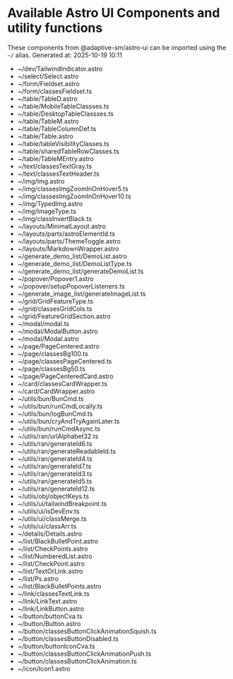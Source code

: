 # Available Astro UI Components and utility functions

These components from @adaptive-sm/astro-ui can be imported using the `~/` alias.
Generated at: 2025-10-19 10:11

- ~/dev/TailwindIndicator.astro
- ~/select/Select.astro
- ~/form/Fieldset.astro
- ~/form/classesFieldset.ts
- ~/table/TableD.astro
- ~/table/MobileTableClassses.ts
- ~/table/DesktopTableClassses.ts
- ~/table/TableM.astro
- ~/table/TableColumnDef.ts
- ~/table/Table.astro
- ~/table/tableVisibilityClasses.ts
- ~/table/sharedTableRowClasses.ts
- ~/table/TableMEntry.astro
- ~/text/classesTextGray.ts
- ~/text/classesTextHeader.ts
- ~/img/Img.astro
- ~/img/classesImgZoomInOnHover5.ts
- ~/img/classesImgZoomInOnHover10.ts
- ~/img/TypedImg.astro
- ~/img/ImageType.ts
- ~/img/classInvertBlack.ts
- ~/layouts/MinimalLayout.astro
- ~/layouts/parts/astroElementId.ts
- ~/layouts/parts/ThemeToggle.astro
- ~/layouts/MarkdownWrapper.astro
- ~/generate_demo_list/DemoList.astro
- ~/generate_demo_list/DemoListType.ts
- ~/generate_demo_list/generateDemoList.ts
- ~/popover/Popover1.astro
- ~/popover/setupPopoverListeners.ts
- ~/generate_image_list/generateImageList.ts
- ~/grid/GridFeatureType.ts
- ~/grid/classesGridCols.ts
- ~/grid/FeatureGridSection.astro
- ~/modal/modal.ts
- ~/modal/ModalButton.astro
- ~/modal/Modal.astro
- ~/page/PageCentered.astro
- ~/page/classesBg100.ts
- ~/page/classesPageCentered.ts
- ~/page/classesBg50.ts
- ~/page/PageCenteredCard.astro
- ~/card/classesCardWrapper.ts
- ~/card/CardWrapper.astro
- ~/utils/bun/BunCmd.ts
- ~/utils/bun/runCmdLocally.ts
- ~/utils/bun/logBunCmd.ts
- ~/utils/bun/cryAndTryAgainLater.ts
- ~/utils/bun/runCmdAsync.ts
- ~/utils/ran/urlAlphabet32.ts
- ~/utils/ran/generateId6.ts
- ~/utils/ran/generateReadableId.ts
- ~/utils/ran/generateId4.ts
- ~/utils/ran/generateId7.ts
- ~/utils/ran/generateId3.ts
- ~/utils/ran/generateId5.ts
- ~/utils/ran/generateId12.ts
- ~/utils/obj/objectKeys.ts
- ~/utils/ui/tailwindBreakpoint.ts
- ~/utils/ui/isDevEnv.ts
- ~/utils/ui/classMerge.ts
- ~/utils/ui/classArr.ts
- ~/details/Details.astro
- ~/list/BlackBulletPoint.astro
- ~/list/CheckPoints.astro
- ~/list/NumberedList.astro
- ~/list/CheckPoint.astro
- ~/list/TextOrLink.astro
- ~/list/Ps.astro
- ~/list/BlackBulletPoints.astro
- ~/link/classesTextLink.ts
- ~/link/LinkText.astro
- ~/link/LinkButton.astro
- ~/button/buttonCva.ts
- ~/button/Button.astro
- ~/button/classesButtonClickAnimationSquish.ts
- ~/button/classesButtonDisabled.ts
- ~/button/buttonIconCva.ts
- ~/button/classesButtonClickAnimationPush.ts
- ~/button/classesButtonClickAnimation.ts
- ~/icon/Icon1.astro
